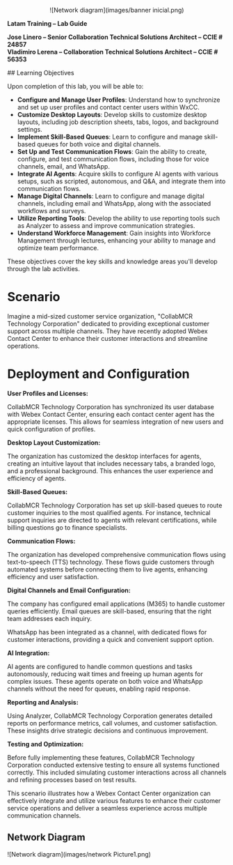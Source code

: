 
<p align="center">
![Network diagram](images/banner inicial.png)

**Latam Training – Lab Guide**

**Jose Linero – Senior Collaboration Technical Solutions Architect – CCIE # 24857**  
**Vladimiro Lerena – Collaboration Technical Solutions Architect – CCIE # 56353**
</p>
## Learning Objectives

Upon completion of this lab, you will be able to:

- **Configure and Manage User Profiles**: Understand how to synchronize and set up user profiles and contact center users within WxCC.
- **Customize Desktop Layouts**: Develop skills to customize desktop layouts, including job description sheets, tabs, logos, and background settings.
- **Implement Skill-Based Queues**: Learn to configure and manage skill-based queues for both voice and digital channels.
- **Set Up and Test Communication Flows**: Gain the ability to create, configure, and test communication flows, including those for voice channels, email, and WhatsApp.
- **Integrate AI Agents**: Acquire skills to configure AI agents with various setups, such as scripted, autonomous, and Q&A, and integrate them into communication flows.
- **Manage Digital Channels**: Learn to configure and manage digital channels, including email and WhatsApp, along with the associated workflows and surveys.
- **Utilize Reporting Tools**: Develop the ability to use reporting tools such as Analyzer to assess and improve communication strategies.
- **Understand Workforce Management**: Gain insights into Workforce Management through lectures, enhancing your ability to manage and optimize team performance.

These objectives cover the key skills and knowledge areas you'll develop through the lab activities.

# Scenario

Imagine a mid-sized customer service organization, "CollabMCR Technology Corporation" dedicated to providing exceptional customer support across multiple channels. They have recently adopted Webex Contact Center to enhance their customer interactions and streamline operations.

# Deployment and Configuration

**User Profiles and Licenses:**

CollabMCR Technology Corporation has synchronized its user database with Webex Contact Center, ensuring each contact center agent has the appropriate licenses. This allows for seamless integration of new users and quick configuration of profiles.

**Desktop Layout Customization:**

The organization has customized the desktop interfaces for agents, creating an intuitive layout that includes necessary tabs, a branded logo, and a professional background. This enhances the user experience and efficiency of agents.

**Skill-Based Queues:**

CollabMCR Technology Corporation has set up skill-based queues to route customer inquiries to the most qualified agents. For instance, technical support inquiries are directed to agents with relevant certifications, while billing questions go to finance specialists.

**Communication Flows:**

The organization has developed comprehensive communication flows using text-to-speech (TTS) technology. These flows guide customers through automated systems before connecting them to live agents, enhancing efficiency and user satisfaction.

**Digital Channels and Email Configuration:**

The company has configured email applications (M365) to handle customer queries efficiently. Email queues are skill-based, ensuring that the right team addresses each inquiry.

WhatsApp has been integrated as a channel, with dedicated flows for customer interactions, providing a quick and convenient support option.

**AI Integration:**

AI agents are configured to handle common questions and tasks autonomously, reducing wait times and freeing up human agents for complex issues. These agents operate on both voice and WhatsApp channels without the need for queues, enabling rapid response.

**Reporting and Analysis:**

Using Analyzer, CollabMCR Technology Corporation generates detailed reports on performance metrics, call volumes, and customer satisfaction. These insights drive strategic decisions and continuous improvement.

**Testing and Optimization:**

Before fully implementing these features, CollabMCR Technology Corporation conducted extensive testing to ensure all systems functioned correctly. This included simulating customer interactions across all channels and refining processes based on test results.

This scenario illustrates how a Webex Contact Center organization can effectively integrate and utilize various features to enhance their customer service operations and deliver a seamless experience across multiple communication channels.

## Network Diagram

![Network diagram](images/network Picture1.png)
